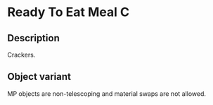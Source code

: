 # Ready To Eat Meal C

## Description

Crackers.

## Object variant

MP objects are non-telescoping and material swaps are not allowed.

